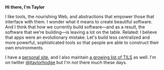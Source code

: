 **Hi there, I'm Taylor**

I like tools, the nourishing Web, and abstractions that empower those that interface with them. I wonder what it means to create beautiful software.
And I think that how we currently build software—and as a result, the software that we're building—is leaving a lot on the table. Related: I believe that apps were an evolutionary mistake.
Let's build less centralized and more powerful, sophisticated tools so that people are able to construct their own environments.

I have a [personal site](https://taylorhodge.me/), and I also maintain [a growing list of TILS](https://til.taylorhodge.me/) as well.
I'm on twitter [@jtaylorhodge](https://twitter.com/jtaylorhodge) but I'm not there much these days.

